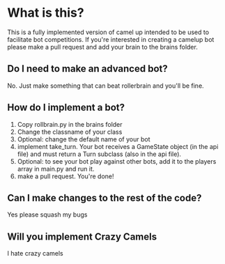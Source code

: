# What is this?

This is a fully implemented version of camel up intended to be used to facilitate bot competitions. If you're interested in creating a camelup bot please make a pull request and add your brain to the brains folder.

## Do I need to make an advanced bot?
No. Just make something that can beat rollerbrain and you'll be fine.

## How do I implement a bot?
1. Copy rollbrain.py in the brains folder
2. Change the classname of your class
3. Optional: change the default name of your bot
4. implement take_turn. Your bot receives a GameState object (in the api file) and must return a Turn subclass (also in the api file).
5. Optional: to see your bot play against other bots, add it to the players array in main.py and run it.
6. make a pull request. You're done!

## Can I make changes to the rest of the code?
Yes please squash my bugs


## Will you implement Crazy Camels
I hate crazy camels

